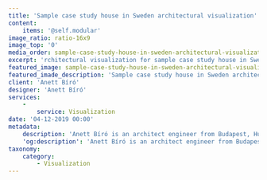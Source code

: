 ```yaml
---
title: 'Sample case study house in Sweden architectural visualization'
content:
    items: '@self.modular'
image_ratio: ratio-16x9
image_top: '0'
media_order: sample-case-study-house-in-sweden-architectural-visualization-1.jpg
excerpt: 'rchitectural visualization for sample case study house in Sweden, promoting concrete architecture.'
featured_image: sample-case-study-house-in-sweden-architectural-visualization-1.jpg
featured_imade_description: 'Sample case study house in Sweden architectural visualization'
client: 'Anett Bíró'
designer: 'Anett Bíró'
services:
    -
        service: Visualization
date: '04-12-2019 00:00'
metadata:
    description: 'Anett Bíró is an architect engineer from Budapest, Hungary. Her aim was to design a sample house that promotes structutural possibilities of concrete architecture, at a fictional location in Sweden. I made visualizations that capture the nature of the building by displaying it within a matching atmosphere.'
    'og:description': 'Anett Bíró is an architect engineer from Budapest, Hungary. Her aim was to design a sample house that promotes structutural possibilities of concrete architecture, at a fictional location in Sweden. I made visualizations that capture the nature of the building by displaying it within a matching atmosphere.'
taxonomy:
    category:
        - Visualization
---
```


